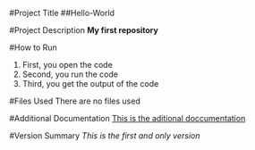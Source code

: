 #Project Title
##Hello-World

#Project Description
**My first repository**

#How to Run
1. First, you open the code
2. Second, you run the code
3. Third, you get the output of the code

#Files Used
There are no files used

#Additional Documentation
[This is the aditional doccumentation](https://www.google.com/url?sa=t&rct=j&q=&esrc=s&source=web&cd=&cad=rja&uact=8&ved=2ahUKEwia5Z-C3Kr2AhUBlIkEHXcFDXkQyCl6BAgQEAM&url=https%3A%2F%2Fwww.youtube.com%2Fwatch%3Fv%3DdQw4w9WgXcQ&usg=AOvVaw0aHtehaphMhOCAkCydRLZU)

#Version Summary
*This is the first and only version*

